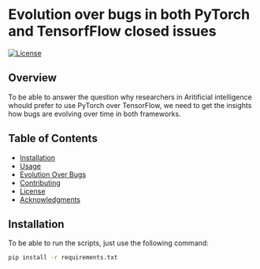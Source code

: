 # Evolution over bugs in both PyTorch and TensorfFlow closed issues

[![License](https://img.shields.io/badge/License-MIT-blue.svg)](LICENSE)

## Overview

To be able to answer the question why researchers in Aritificial intelligence whould prefer to use PyTorch over TensorFlow, we need to get the insights how bugs are evolving over time in both frameworks. 

## Table of Contents

- [Installation](#installation)
- [Usage](#usage)
- [Evolution Over Bugs](#evolution-over-bugs)
- [Contributing](#contributing)
- [License](#license)
- [Acknowledgments](#acknowledgments)

## Installation

To be able to run the scripts, just use the following command:
```bash
pip install -r requirements.txt
```
